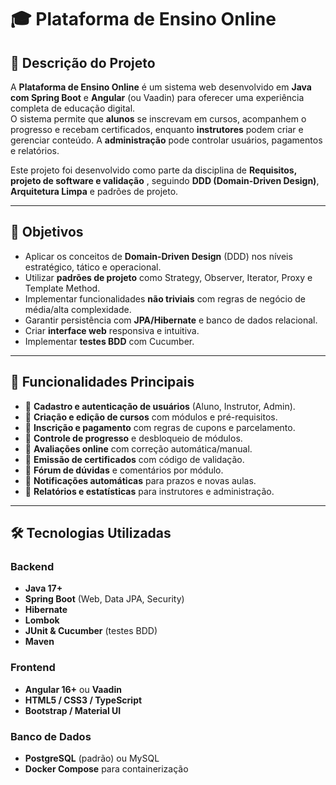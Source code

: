 # 🎓 Plataforma de Ensino Online

## 📌 Descrição do Projeto
A **Plataforma de Ensino Online** é um sistema web desenvolvido em **Java com Spring Boot** e **Angular** (ou Vaadin) para oferecer uma experiência completa de educação digital.  
O sistema permite que **alunos** se inscrevam em cursos, acompanhem o progresso e recebam certificados, enquanto **instrutores** podem criar e gerenciar conteúdo. A **administração** pode controlar usuários, pagamentos e relatórios.

Este projeto foi desenvolvido como parte da disciplina de **Requisitos, projeto de software e validação** , seguindo **DDD (Domain-Driven Design)**, **Arquitetura Limpa** e padrões de projeto.

---

## 🎯 Objetivos
- Aplicar os conceitos de **Domain-Driven Design** (DDD) nos níveis estratégico, tático e operacional.
- Utilizar **padrões de projeto** como Strategy, Observer, Iterator, Proxy e Template Method.
- Implementar funcionalidades **não triviais** com regras de negócio de média/alta complexidade.
- Garantir persistência com **JPA/Hibernate** e banco de dados relacional.
- Criar **interface web** responsiva e intuitiva.
- Implementar **testes BDD** com Cucumber.

---

## 🚀 Funcionalidades Principais
- 📌 **Cadastro e autenticação de usuários** (Aluno, Instrutor, Admin).
- 📌 **Criação e edição de cursos** com módulos e pré-requisitos.
- 📌 **Inscrição e pagamento** com regras de cupons e parcelamento.
- 📌 **Controle de progresso** e desbloqueio de módulos.
- 📌 **Avaliações online** com correção automática/manual.
- 📌 **Emissão de certificados** com código de validação.
- 📌 **Fórum de dúvidas** e comentários por módulo.
- 📌 **Notificações automáticas** para prazos e novas aulas.
- 📌 **Relatórios e estatísticas** para instrutores e administração.

---

## 🛠 Tecnologias Utilizadas
### Backend
- **Java 17+**
- **Spring Boot** (Web, Data JPA, Security)
- **Hibernate**
- **Lombok**
- **JUnit & Cucumber** (testes BDD)
- **Maven**

### Frontend
- **Angular 16+** ou **Vaadin**
- **HTML5 / CSS3 / TypeScript**
- **Bootstrap / Material UI**

### Banco de Dados
- **PostgreSQL** (padrão) ou MySQL
- **Docker Compose** para containerização

